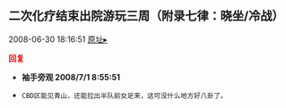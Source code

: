## 二次化疗结束出院游玩三周（附录七律：晓坐/冷战）
2008-06-30 18:16:51
[原址▸](http://www.fxgan.com/chan_time/2008_01_06/1078.htm)





**<font color='red'>回复</font>**


- **袖手旁观 2008/7/1 8:55:51**
- ```
  CBD区能见青山，还能拉出半队前女足来，这可没什么地方好八卦了。
  ```
